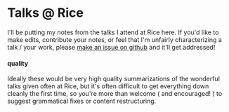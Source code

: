 # Talks @ Rice

I'll be putting my notes from the talks I attend at Rice here.  If you'd like
to make edits, contribute your notes, or feel that I'm unfairly characterizing
a talk / your work, please [make an issue on
github](https://github.com/rice-notes/talks/issues/new) and it'll get
addressed!

#### quality

Ideally these would be very high quality summarizations of the wonderful talks
given often at Rice, but it's often difficult to get everything down cleanly
the first time, so you're more than welcome ( and encouraged! ) to suggest
grammatical fixes or content restructuring.
